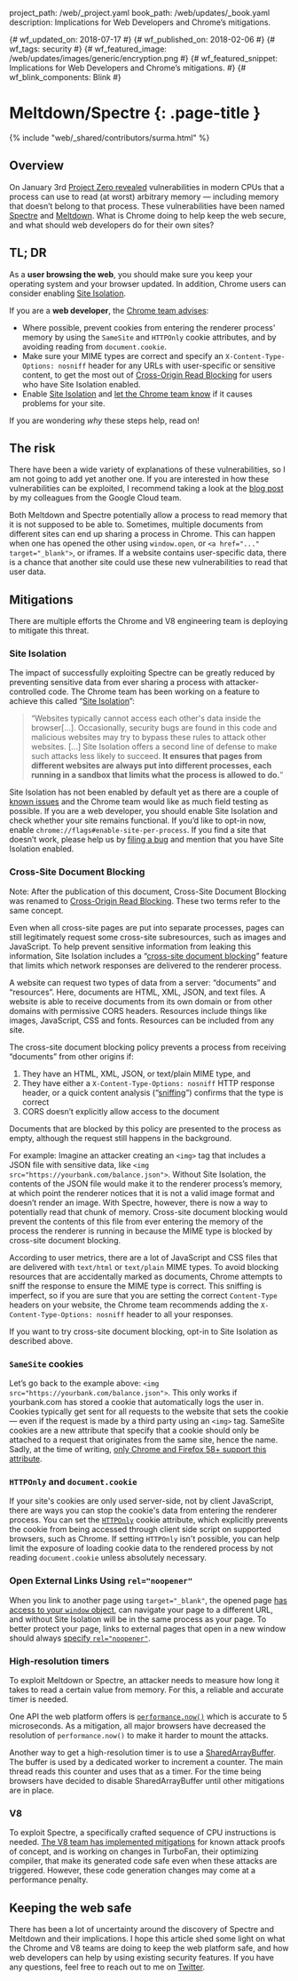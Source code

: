 project_path: /web/_project.yaml
book_path: /web/updates/_book.yaml
description: Implications for Web Developers and Chrome’s mitigations.

{# wf_updated_on: 2018-07-17 #}
{# wf_published_on: 2018-02-06 #}
{# wf_tags: security #}
{# wf_featured_image: /web/updates/images/generic/encryption.png #}
{# wf_featured_snippet: Implications for Web Developers and Chrome’s mitigations. #}
{# wf_blink_components: Blink #}

# Meltdown/Spectre {: .page-title }

{% include "web/_shared/contributors/surma.html" %}

## Overview

On January 3rd [Project Zero
revealed](https://googleprojectzero.blogspot.com/2018/01/reading-privileged-memory-with-side.html)
vulnerabilities in modern CPUs that a process can use to read (at worst)
arbitrary memory — including memory that doesn’t belong to that process. These
vulnerabilities have been named [Spectre](https://spectreattack.com/spectre.pdf)
and [Meltdown](https://meltdownattack.com/meltdown.pdf). What is Chrome doing to
help keep the web secure, and what should web developers do for their own sites?

## TL; DR

As a **user browsing the web**, you should make sure you keep your operating
system and your browser updated. In addition, Chrome users can consider enabling
[Site Isolation](https://support.google.com/chrome/answer/7623121).

If you are a **web developer**, the [Chrome team
advises](https://www.chromium.org/Home/chromium-security/ssca):

* Where possible, prevent cookies from entering the renderer process' memory by
  using the `SameSite` and `HTTPOnly` cookie attributes, and by avoiding reading
  from `document.cookie`.
* Make sure your MIME types are correct and specify an `X-Content-Type-Options:
  nosniff` header for any URLs with user-specific or sensitive content, to get
  the most out of [Cross-Origin Read
  Blocking](/web/updates/2018/07/site-isolation#corb) for users who have Site
  Isolation enabled.
* Enable [Site
  Isolation](https://www.chromium.org/Home/chromium-security/site-isolation) and
  [let the Chrome team know](http://crbug.com/new) if it causes problems for
  your site.

If you are wondering _why_ these steps help, read on!

## The risk

There have been a wide variety of explanations of these vulnerabilities, so I am
not going to add yet another one. If you are interested in how these
vulnerabilities can be exploited, I recommend taking a look at the [blog
post](https://blog.google/topics/google-cloud/answering-your-questions-about-meltdown-and-spectre/)
by my colleagues from the Google Cloud team.

Both Meltdown and Spectre potentially allow a process to read memory that it is
not supposed to be able to. Sometimes, multiple documents from different sites
can end up sharing a process in Chrome. This can happen when one has opened the
other using `window.open`, or `<a href="..." target="_blank">`, or iframes. If a
website contains user-specific data, there is a chance that another site could
use these new vulnerabilities to read that user data.


## Mitigations

There are multiple efforts the Chrome and V8 engineering team is deploying to mitigate this threat.

### Site Isolation

The impact of successfully exploiting Spectre can be greatly reduced by
preventing sensitive data from ever sharing a process with attacker-controlled
code. The Chrome team has been working on a feature to achieve this called
“[Site
Isolation](https://www.chromium.org/Home/chromium-security/site-isolation)”:

> “Websites typically cannot access each other's data inside the browser[...].
> Occasionally, security bugs are found in this code and malicious websites may
> try to bypass these rules to attack other websites. [...] Site Isolation
> offers a second line of defense to make such attacks less likely to succeed.
> **It ensures that pages from different websites are always put into different
> processes, each running in a sandbox that limits what the process is allowed
> to do.**”

Site Isolation has not been enabled by default yet as there are a couple of
[known
issues](https://www.chromium.org/Home/chromium-security/site-isolation#TOC-Known-Issues)
and the Chrome team would like as much field testing as possible. If you are a
web developer, you should enable Site Isolation and check whether your site
remains functional. If you’d like to opt-in now, enable
`chrome://flags#enable-site-per-process`. If you find a site that doesn’t work,
please help us by [filing a bug](https://crbug.com/new) and mention that you
have Site Isolation enabled.

### Cross-Site Document Blocking

Note: After the publication of this document, Cross-Site Document Blocking was
renamed to [Cross-Origin Read
Blocking](/web/updates/2018/07/site-isolation#corb). These two terms refer to
the same concept.

Even when all cross-site pages are put into separate processes, pages can still
legitimately request some cross-site subresources, such as images and
JavaScript. To help prevent sensitive information from leaking this information,
Site Isolation includes a “[cross-site document
blocking](https://www.chromium.org/developers/design-documents/blocking-cross-site-documents)”
feature that limits which network responses are delivered to the renderer
process.

A website can request two types of data from a server: “documents” and
“resources”. Here, documents are HTML, XML, JSON, and text files. A website is
able to receive documents from its own domain or from other domains with
permissive CORS headers. Resources include things like images, JavaScript, CSS
and fonts. Resources can be included from any site.

The cross-site document blocking policy prevents a process from receiving
“documents” from other origins if:

1. They have an HTML, XML, JSON, or text/plain MIME type, and
1. They have either a `X-Content-Type-Options: nosniff` HTTP response header, or
   a quick content analysis (“[sniffing](https://mimesniff.spec.whatwg.org/)”)
   confirms that the type is correct
1. CORS doesn’t explicitly allow access to the document

Documents that are blocked by this policy are presented to the process as empty,
although the request still happens in the background.

For example: Imagine an attacker creating an `<img>` tag that includes a JSON
file with sensitive data, like `<img src="https://yourbank.com/balance.json">`.
Without Site Isolation, the contents of the JSON file would make it to the
renderer process’s memory, at which point the renderer notices that it is not a
valid image format and doesn’t render an image. With Spectre, however, there is
now a way to potentially read that chunk of memory. Cross-site document blocking
would prevent the contents of this file from ever entering the memory of the
process the renderer is running in because the MIME type is blocked by
cross-site document blocking.

According to user metrics, there are a lot of JavaScript and CSS files that are
delivered with `text/html` or `text/plain` MIME types. To avoid blocking
resources that are accidentally marked as documents, Chrome attempts to sniff
the response to ensure the MIME type is correct. This sniffing is imperfect, so
if you are sure that you are setting the correct `Content-Type` headers on your
website, the Chrome team recommends adding the `X-Content-Type-Options: nosniff`
header to all your responses.

If you want to try cross-site document blocking, opt-in to Site Isolation as
described above.

### `SameSite` cookies

Let’s go back to the example above: `<img
src="https://yourbank.com/balance.json">`. This only works if yourbank.com has
stored a cookie that automatically logs the user in. Cookies typically get sent
for all requests to the website that sets the cookie — even if the request is
made by a third party using an `<img>` tag. SameSite cookies are a new attribute
that specify that a cookie should only be attached to a request that originates
from the same site, hence the name. Sadly, at the time of writing, [only Chrome
and Firefox 58+ support this
attribute](https://caniuse.com/#feat=same-site-cookie-attribute).

### `HTTPOnly` and `document.cookie`

If your site's cookies are only used server-side, not by client JavaScript,
there are ways you can stop the cookie's data from entering the renderer
process. You can set the [`HTTPOnly`](https://www.owasp.org/index.php/HttpOnly)
cookie attribute, which explicitly prevents the cookie from being accessed
through client side script on supported browsers, such as Chrome. If setting
`HTTPOnly` isn't possible, you can help limit the exposure of loading cookie
data to the rendered process by not reading `document.cookie` unless absolutely
necessary.

### Open External Links Using `rel="noopener"`

When you link to another page using `target="_blank"`, the opened page [has
access to your `window` object](https://mathiasbynens.github.io/rel-noopener/),
can navigate your page to a different URL, and without Site Isolation will be in
the same process as your page. To better protect your page, links to external
pages that open in a new window should always [specify
`rel="noopener"`](/web/tools/lighthouse/audits/noopener).

### High-resolution timers

To exploit Meltdown or Spectre, an attacker needs to measure how long it takes
to read a certain value from memory. For this, a reliable and accurate timer is
needed.

One API the web platform offers is
[`performance.now()`](https://developer.mozilla.org/en-US/docs/Web/API/Performance/now)
which is accurate to 5 microseconds. As a mitigation, all major browsers have
decreased the resolution of `performance.now()` to make it harder to mount the
attacks.

Another way to get a high-resolution timer is to use a
[SharedArrayBuffer](https://developer.mozilla.org/en-US/docs/Web/JavaScript/Reference/Global_Objects/SharedArrayBuffer).
The buffer is used by a dedicated worker to increment a counter. The main thread
reads this counter and uses that as a timer. For the time being browsers have
decided to disable SharedArrayBuffer until other mitigations are in place.

### V8

To exploit Spectre, a specifically crafted sequence of CPU instructions is
needed. [The V8 team has implemented
mitigations](https://github.com/v8/v8/wiki/Untrusted-code-mitigations) for
known attack proofs of concept, and is working on changes in TurboFan, their
optimizing compiler, that make its generated code safe even when these attacks
are triggered. However, these code generation changes may come at a performance
penalty.

## Keeping the web safe

There has been a lot of uncertainty around the discovery of Spectre and Meltdown
and their implications. I hope this article shed some light on what the Chrome
and V8 teams are doing to keep the web platform safe, and how web developers can
help by using existing security features. If you have any questions, feel free
to reach out to me on [Twitter](https://twitter.com/dassurma).

<!-- excluded comments on purpose -->
